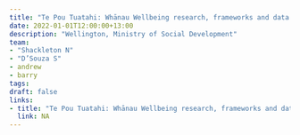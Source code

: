 ```yaml
---
title: "Te Pou Tuatahi: Whānau Wellbeing research, frameworks and data sources"
date: 2022-01-01T12:00:00+13:00
description: "Wellington, Ministry of Social Development"
team:
- "Shackleton N"
- "D’Souza S"
- andrew
- barry
tags:
draft: false
links:
- title: "Te Pou Tuatahi: Whānau Wellbeing research, frameworks and data sources"
  link: NA
---
```

